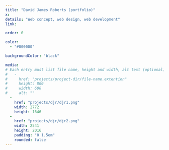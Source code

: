```yaml
---
title: "David James Roberts (portfolio)"
x:
details: "Web concept, web design, web development"
link:

order: 0

color: 
  - "#000000"

backgroundColor: "black"

media: 
# Each entry must list file name, height and width, alt text (optional)
#   -
#     href: "projects/project-dir/file-name.extention"
#     height: 800
#     width: 600
#     alt: ""
  -
    href: "projects/djr/djr1.png"
    width: 2772
    height: 1646
  -
    href: "projects/djr/djr2.png"
    width: 2541
    height: 2016
    padding: "0 1.5em"
    rounded: false
---
```

